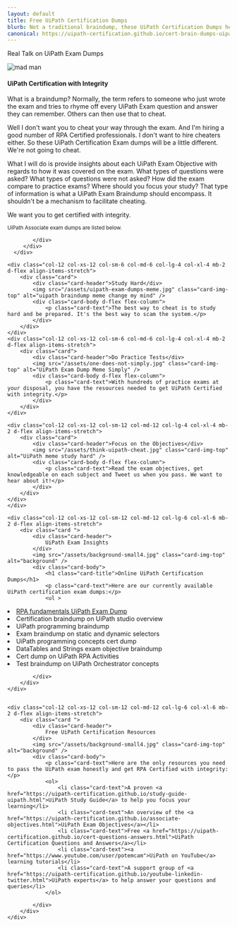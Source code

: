 ```yaml
---
layout: default
title: Free UiPath Certification Dumps
blurb: Not a traditional braindump, these UiPath Certification Dumps help you guide your studies without cheating or giving away anything specific from the exam. Get RPA Certified with integrity.
canonical: https://uipath-certification.github.io/cert-brain-dumps-uipath.html
---
```


<div class="row">


<div class="col-12 mb-2 d-flex align-items-stretch">
   <div class="card mb-2" >
   <div class="card-header">Real Talk on UiPath Exam Dumps</div>
      <div class="row g-0">
         <div class=" col-lg-4">
		 <p class="card-text text-center">
            <img src="/assets/louder-uipath-exam-dump.jpg"  alt="mad man" class="img-fluid img-thumbnail">
         </p>
		 </div>
         <div class="col-12 col-sm-12 col-lg-8">
            <div class="card-body">
               <h4>UiPath Certification with Integrity</h4>
               <p class="card-text">What is a braindump? Normally, the term refers to someone who just wrote the exam and tries to rhyme off every UiPath Exam question and answer they can remember. Others can then use that to cheat.</p>
               <p class="card-text">Well I don't want you to cheat your way through the exam. And I'm hiring a good number of RPA Certified professionals. I don't want to hire cheaters either. So these UiPath Certification Exam dumps will be a little different. We're not going to cheat.</p>
			  <p class="card-text">What I will do is provide insights about each UiPath Exam Objective with regards to how it was covered on the exam. What types of questions were asked? What types of questions were not asked? How did the exam compare to practice exams? Where should you focus your study? That type of information is what a UiPath Exam Braindump should encompass. It shouldn't be a mechanism to facilitate cheating. </p>
			  <p class="card-text">We want you to get certified with integrity. </p>
               <p class="card-text"><small class="text-muted">UiPath Associate exam dumps are listed below.</small></p>
	       
            </div>
         </div>
      </div>
   </div>
</div>
	
	

    <div class="col-12 col-xs-12 col-sm-6 col-md-6 col-lg-4 col-xl-4 mb-2 d-flex align-items-stretch">
        <div class="card">
            <div class="card-header">Study Hard</div>
            <img src="/assets/uipath-exam-dumps-meme.jpg" class="card-img-top" alt="uipath braindump meme change my mind" />
            <div class="card-body d-flex flex-column">
                <p class="card-text">The best way to cheat is to study hard and be prepared. It's the best way to scam the system.</p>
            </div>
        </div>
    </div>
    <div class="col-12 col-xs-12 col-sm-6 col-md-6 col-lg-4 col-xl-4 mb-2 d-flex align-items-stretch">
        <div class="card">
            <div class="card-header">Do Practice Tests</div>
            <img src="/assets/one-does-not-simply.jpg" class="card-img-top" alt="UiPath Exam Dump Meme Simply" />
            <div class="card-body d-flex flex-column">
                <p class="card-text">With hundreds of practice exams at your disposal, you have the resources needed to get UiPath Certified with integrity.</p>
            </div>
        </div>
    </div>

    <div class="col-12 col-xs-12 col-sm-12 col-md-12 col-lg-4 col-xl-4 mb-2 d-flex align-items-stretch">
        <div class="card">
            <div class="card-header">Focus on the Objectives</div>
            <img src="/assets/think-uipath-cheat.jpg" class="card-img-top" alt="UiPath meme study hard" />
            <div class="card-body d-flex flex-column">
                <p class="card-text">Read the exam objectives, get knowledgeable on each subject and Tweet us when you pass. We want to hear about it!</p>
            </div>
        </div>
    </div>
	</div>


<div class="row">
	
	
	
	
    <div class="col-12 col-xs-12 col-sm-12 col-md-12 col-lg-6 col-xl-6 mb-2 d-flex align-items-stretch">
        <div class="card ">
            <div class="card-header">
                UiPath Exam Insights
            </div>
            <img src="/assets/background-small4.jpg" class="card-img-top" alt="background" />
            <div class="card-body">
                <h1 class="card-title">Online UiPath Certification Dumps</h1>
				<p class="card-text">Here are our currently available UiPath certification exam dumps:</p>
                <ul >
				
<li class="card-text"><a href="/2020/11/11/dump-fundamentals-exam-uipath.html">RPA fundamentals UiPath Exam Dump</a></li>
<li class="card-text">Certification braindump on UiPath studio overview</li>
<li class="card-text">UiPath programming braindump</li>
<li class="card-text">Exam braindump on static and dynamic selectors</li>
<li class="card-text">UiPath programming concepts cert dump</li>
<li class="card-text">DataTables and Strings exam objective braindump</li>
<li class="card-text">Cert dump on UiPath RPA Activities</li>
<li class="card-text">Test braindump on UiPath Orchestrator concepts</li>
                </ul>
				
		 
            </div>
        </div>
    </div>

	
    <div class="col-12 col-xs-12 col-sm-12 col-md-12 col-lg-6 col-xl-6 mb-2 d-flex align-items-stretch">
        <div class="card ">
            <div class="card-header">
                Free UiPath Certification Resources
            </div>
            <img src="/assets/background-small4.jpg" class="card-img-top" alt="background" />
            <div class="card-body">
                <p class="card-text">Here are the only resources you need to pass the UiPath exam honestly and get RPA Certified with integrity: </p>
                <ol>
                    <li class="card-text">A proven <a href="https://uipath-certification.github.io/study-guide-uipath.html">UiPath Study Guide</a> to help you focus your learning</li>
                    <li class="card-text">An overview of the <a href="https://uipath-certification.github.io/associate-objectives.html">UiPath Exam Objectives</a></li>
					<li class="card-text">Free <a href="https://uipath-certification.github.io/cert-questions-answers.html">UiPath Certification Questions and Answers</a></li>
                    <li class="card-text"><a href="https://www.youtube.com/user/potemcam">UiPath on YouTube</a> learning tutorials</li>
                    <li class="card-text">A support group of <a href="https://uipath-certification.github.io/youtube-linkedin-twitter.html">UiPath experts</a> to help answer your questions and queries</li>
                </ol>

            </div>
        </div>
    </div>

	
	
</div>
